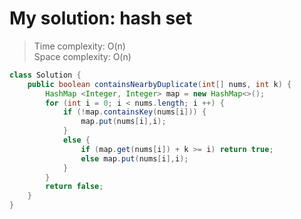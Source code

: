 # My solution: hash set
> Time complexity: O(n) <br> Space complexity: O(n)
```java
class Solution {
    public boolean containsNearbyDuplicate(int[] nums, int k) {
        HashMap <Integer, Integer> map = new HashMap<>();
        for (int i = 0; i < nums.length; i ++) {
            if (!map.containsKey(nums[i])) {
                map.put(nums[i],i);
            }
            else {
                if (map.get(nums[i]) + k >= i) return true;
                else map.put(nums[i],i);
            }
        }
        return false;
    }
}
```
